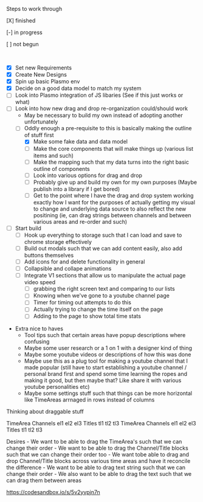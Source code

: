 Steps to work through

[X] finished

[-] in progress

[ ] not begun


<br/>



- [X] Set new Requirements
- [X] Create New Designs
- [X] Spin up basic Plasmo env
- [X] Decide on a good data model to match my system
- [ ] Look into Plasmo integration of JS libaries (See if this just works or what)
- [ ] Look into how new drag and drop re-organization could/should work
    - May be necessary to build my own instead of adopting another unfortunately
    - [ ] Oddly enough a pre-requisite to this is basically making the outline of stuff first
        - [X] Make some fake data and data model
        - [ ] Make the core components that will make things up (various list items and such)
        - [ ] Make the mapping such that my data turns into the right basic outline of components
        - [ ] Look into various options for drag and drop
        - [ ] Probably give up and build my own for my own purposes (Maybe publish into a library if I get bored)
        - [ ] Get to the point where I have the drag and drop system working exactly how I want for the purposes of actually getting my visual to change and underlying data source to also reflect the new positining (ie, can drag strings between channels and between various areas and re-order and such)
- [ ] Start build
    - [ ] Hook up everything to storage such that I can load and save to chrome storage effectively
    - [ ] Build out modals such that we can add content easily, also add buttons themselves
    - [ ] Add icons for and delete functionality in general
    - [ ] Collapsible and collape animations
    - [ ] Integrate V1 sections that allow us to manipulate the actual page video speed
        - [ ] grabbing the right screen text and comparing to our lists
        - [ ] Knowing when we've gone to a youtube channel page
        - [ ] Timer for timing out attempts to do this
        - [ ] Actually trying to change the time itself on the page
        - [ ] Adding to the page to show total time stats
- Extra nice to haves
    - Tool tips such that certain areas have popup descriptions where confusing
    - Maybe some user research or a 1 on 1 with a designer kind of thing
    - Maybe some youtube videos or descriptions of how this was done
    - Maybe use this as a plug tool for making a youtube channel that I made popular (still have to start establishing a youtube channel / personal brand first and spend some time learning the ropes and making it good, but then maybe that? Like share it with various youtube personalities etc)
    - Maybe some settings stuff such that things can be more horizontal like TimeAreas arrnaged in rows instead of columns
    



Thinking about draggable stuff

TimeArea
    Channels
        el1
        el2
        el3
    Titles
        tl1
        tl2
        tl3
TimeArea
    Channels
        el1
        el2
        el3
    Titles
        tl1
        tl2
        tl3

Desires
    - We want to be able to drag the TimeArea's such that we can change their order
    - We want to be able to drag the Channel/Title blocks such that we can change their order too
    - We want tobe able to drag and drop Channel/Title blocks across various time areas and have it reconcile the difference
    - We want to be able to drag text string such that we can change their order
    - We also want to be able to drag the text such that we can drag them between areas


https://codesandbox.io/s/5v2yvpjn7n